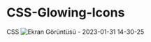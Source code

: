 # CSS-Glowing-Icons
CSS
![Ekran Görüntüsü - 2023-01-31 14-30-25](https://user-images.githubusercontent.com/111579457/215748469-45ee8013-5533-44e1-af24-5bf750694707.png)
